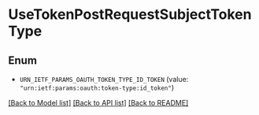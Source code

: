 # UseTokenPostRequestSubjectTokenType

## Enum


* `URN_IETF_PARAMS_OAUTH_TOKEN_TYPE_ID_TOKEN` (value: `"urn:ietf:params:oauth:token-type:id_token"`)


[[Back to Model list]](../README.md#documentation-for-models) [[Back to API list]](../README.md#documentation-for-api-endpoints) [[Back to README]](../README.md)



